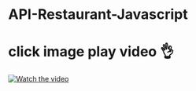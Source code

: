 # API-Restaurant-Javascript

#                                               click image play video 👌
                                     
                                     
[![Watch the video](https://img.youtube.com/vi/OS-xuXTqH1I/maxresdefault.jpg)](https://youtu.be/OS-xuXTqH1I)


